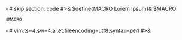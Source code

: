 <# skip section: code #>&
$define{MACRO Lorem Ipsum}&
$MACRO
~~~
$MACRO
~~~
<#
vim:ts=4:sw=4:ai:et:fileencoding=utf8:syntax=perl
#>&
